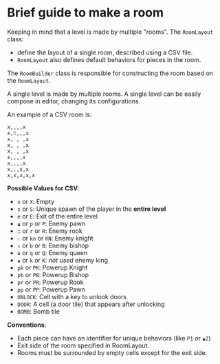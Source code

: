 
# Brief guide to make a room

Keeping in mind that a level is made by multiple "rooms". 
The `RoomLayout` class:

- define the layout of a single room, described using a CSV file.
- `RoomLayout` also defines default behaviors for pieces in the room.

The `RoomBuilder` class is responsible for constructing the room based on the `RoomLayout`. 

A single level is made by multiple rooms.
A single level can be easily compose in editor, changing its configurations.

An example of a CSV room is:

```csv
x,,,,x
x,♖,,,x
x, , ,x
x, , ,x
x, , ,x
x,,,,x
x,,,,x
x,,,s,x
x,x,x,x,x
```


**Possible Values for CSV**:

- `x` or `X`: Empty
- `s` or `S`: Unique spawn of the player in the **entire level**
- `e` or `E`: Exit of the entire level
- `♟` or `p` or `P`: Enemy pawn
- `♖` or `r` or `R`: Enemy rook
- `♘` or `kn` or `KN`: Enemy knight
- `♗` or `b` or `B`: Enemy bishop
- `♛` or `q` or `Q`: Enemy queen
- `♚` or `k` or `K`: *not used* enemy king
- `pk` or `PK`: Powerup Knight
- `pb` or `PB`: Powerup Bishop
- `pr` or `PR`: Powerup Rook
- `pp` or `PP`: Powerup Pawn
- `UNLOCK`: Cell with a key to unlook doors
- `DOOR`: A cell (a door tile) that appears after unlocking
- `BOMB`: Bomb tile

**Conventions**:

- Each piece can have an identifier for unique behaviors (like `P1` or `♟2`)
- Exit side of the room specified in RoomLayout.
- Rooms must be surrounded by empty cells except for the exit side.



